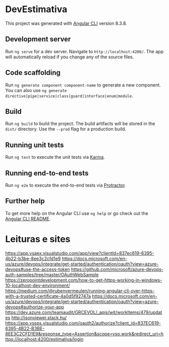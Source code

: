 # DevEstimativa

This project was generated with [Angular CLI](https://github.com/angular/angular-cli) version 8.3.8.

## Development server

Run `ng serve` for a dev server. Navigate to `http://localhost:4200/`. The app will automatically reload if you change any of the source files.

## Code scaffolding

Run `ng generate component component-name` to generate a new component. You can also use `ng generate directive|pipe|service|class|guard|interface|enum|module`.

## Build

Run `ng build` to build the project. The build artifacts will be stored in the `dist/` directory. Use the `--prod` flag for a production build.

## Running unit tests

Run `ng test` to execute the unit tests via [Karma](https://karma-runner.github.io).

## Running end-to-end tests

Run `ng e2e` to execute the end-to-end tests via [Protractor](http://www.protractortest.org/).

## Further help

To get more help on the Angular CLI use `ng help` or go check out the [Angular CLI README](https://github.com/angular/angular-cli/blob/master/README.md).


# Leituras e sites

https://app.vsaex.visualstudio.com/app/view?clientId=837ec619-6395-4b22-b3be-8ee3c2cfd1e9
https://docs.microsoft.com/en-us/azure/devops/integrate/get-started/authentication/oauth?view=azure-devops#use-the-access-token
https://github.com/microsoft/azure-devops-auth-samples/tree/master/OAuthWebSample
https://zeropointdevelopment.com/how-to-get-https-working-in-windows-10-localhost-dev-environment/
https://medium.com/@rubenvermeulen/running-angular-cli-over-https-with-a-trusted-certificate-4a0d5f92747a
https://docs.microsoft.com/en-us/azure/devops/integrate/get-started/authentication/oauth?view=azure-devops#authorize-your-app
https://dev.azure.com/teamaudit/GRCEVOL/_apis/wit/workItems/479/updates
http://jsonviewer.stack.hu/
https://app.vssps.visualstudio.com/oauth2/authorize?client_id=837EC619-6395-4B22-B3BE-8EE3C2CFD1E9&response_type=Assertion&scope=vso.work&redirect_uri=https://localhost:4200/estimativa/login
